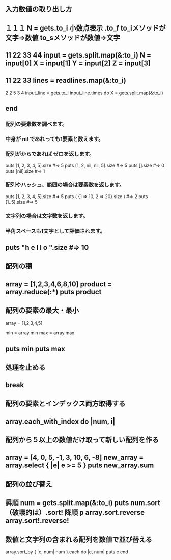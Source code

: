 ## 入力数値の取り出し方
１１１
N = gets.to_i
小数点表示
.to_f
to_iメソッドが文字→数値
to_sメソッドが数値→文字
---
11 22 33 44
input = gets.split.map(&:to_i)
N = input[0]
X = input[1]
Y = input[2]
Z = input[3]
---
11
22
33
lines = readlines.map(&:to_i)
---
2
2 5
3 4
input_line = gets.to_i
input_line.times do
  X = gets.split.map(&:to_i)

end
---
### 配列の要素数を調べます。
### 中身が nil であれっても1要素と数えます。
### 配列がからであれば ゼロを返します。
puts [1, 2, 3, 4, 5].size #=> 5
puts [1, 2, nil, nil, 5].size #=> 5
puts [].size #=> 0
puts [nil].size #=> 1
### 配列やハッシュ、範囲の場合は要素数を返します。
puts [1, 2, 3, 4, 5].size #=> 5
puts ( {1 => 10, 2 => 20}.size ) #=> 2
puts (1..5).size #=> 5
### 文字列の場合は文字数を返します。
### 半角スペースも1文字として評価されます。
puts "h e l l o ".size #=> 10
---
## 配列の積
array = [1,2,3,4,6,8,10]
product = array.reduce(:*)
puts product
---
## 配列の要素の最大・最小
array = [1,2,3,4,5]

min = array.min
max = array.max

puts min
puts max
---
## 処理を止める
break
---

## 配列の要素とインデックス両方取得する
array.each_with_index do |num, i|
---
## 配列から５以上の数値だけ取って新しい配列を作る
array = [4, 0, 5, -1, 3, 10, 6, -8]
new_array = array.select { |e| e >= 5 }
puts new_array.sum
---
## 配列の並び替え
昇順
num = gets.split.map(&:to_i)
puts num.sort
（破壊的は）.sort!
降順
p array.sort.reverse
array.sort!.reverse!
---
## 数値と文字列の含まれる配列を数値で並び替える
array.sort_by { |c, num| num }.each do |c, num|
  puts c
end
